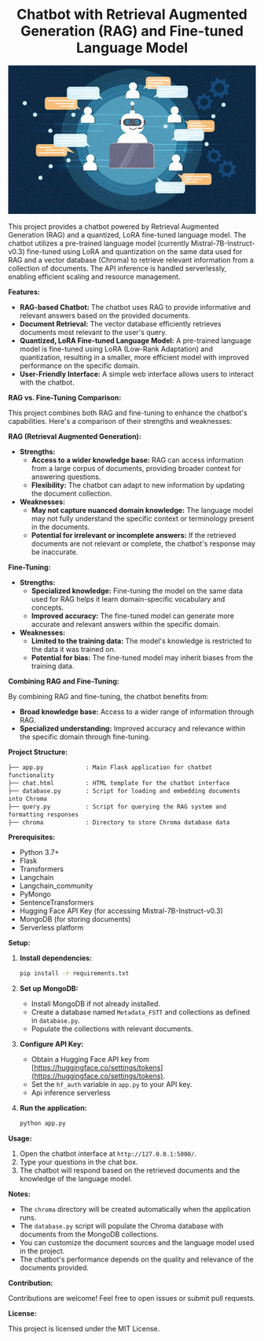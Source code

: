 
# <div align="center">Chatbot with Retrieval Augmented Generation (RAG) and Fine-tuned Language Model</div>

<div align="center">
  <img src="Logo.jpeg" alt="Chatbot Interface" width="700">
</div>

This project provides a chatbot powered by Retrieval Augmented Generation (RAG) and a quantized, LoRA fine-tuned language model. The chatbot utilizes a pre-trained language model (currently Mistral-7B-Instruct-v0.3) fine-tuned using LoRA and quantization on the same data used for RAG and a vector database (Chroma) to retrieve relevant information from a collection of documents. The API inference is handled serverlessly, enabling efficient scaling and resource management.

**Features:**

* **RAG-based Chatbot:** The chatbot uses RAG to provide informative and relevant answers based on the provided documents.
* **Document Retrieval:** The vector database efficiently retrieves documents most relevant to the user's query.
* **Quantized, LoRA Fine-tuned Language Model:** A pre-trained language model is fine-tuned using LoRA (Low-Rank Adaptation) and quantization, resulting in a smaller, more efficient model with improved performance on the specific domain.
* **User-Friendly Interface:** A simple web interface allows users to interact with the chatbot.

**RAG vs. Fine-Tuning Comparison:**

This project combines both RAG and fine-tuning to enhance the chatbot's capabilities. Here's a comparison of their strengths and weaknesses:

**RAG (Retrieval Augmented Generation):**

* **Strengths:**
    * **Access to a wider knowledge base:** RAG can access information from a large corpus of documents, providing broader context for answering questions.
    * **Flexibility:** The chatbot can adapt to new information by updating the document collection.
* **Weaknesses:**
    * **May not capture nuanced domain knowledge:** The language model may not fully understand the specific context or terminology present in the documents.
    * **Potential for irrelevant or incomplete answers:** If the retrieved documents are not relevant or complete, the chatbot's response may be inaccurate.

**Fine-Tuning:**

* **Strengths:**
    * **Specialized knowledge:** Fine-tuning the model on the same data used for RAG helps it learn domain-specific vocabulary and concepts.
    * **Improved accuracy:** The fine-tuned model can generate more accurate and relevant answers within the specific domain.
* **Weaknesses:**
    * **Limited to the training data:** The model's knowledge is restricted to the data it was trained on.
    * **Potential for bias:** The fine-tuned model may inherit biases from the training data.

**Combining RAG and Fine-Tuning:**

By combining RAG and fine-tuning, the chatbot benefits from:

* **Broad knowledge base:** Access to a wider range of information through RAG.
* **Specialized understanding:** Improved accuracy and relevance within the specific domain through fine-tuning.


**Project Structure:**

```
├── app.py            : Main Flask application for chatbot functionality
├── chat.html         : HTML template for the chatbot interface
├── database.py       : Script for loading and embedding documents into Chroma
├── query.py          : Script for querying the RAG system and formatting responses
├── chroma            : Directory to store Chroma database data
```

**Prerequisites:**

* Python 3.7+
* Flask
* Transformers
* Langchain
* Langchain_community
* PyMongo
* SentenceTransformers
* Hugging Face API Key (for accessing Mistral-7B-Instruct-v0.3)
* MongoDB (for storing documents)
* Serverless platform 

**Setup:**

1. **Install dependencies:**
   ```bash
   pip install -r requirements.txt
   ```

2. **Set up MongoDB:**
   * Install MongoDB if not already installed.
   * Create a database named `Metadata_FSTT` and collections as defined in `database.py`.
   * Populate the collections with relevant documents.

3. **Configure API Key:**
   * Obtain a Hugging Face API key from [https://huggingface.co/settings/tokens](https://huggingface.co/settings/tokens).
   * Set the `hf_auth` variable in `app.py` to your API key.
   * Api inference serverless

4. **Run the application:**
   ```bash
   python app.py
   ```

**Usage:**

1. Open the chatbot interface at `http://127.0.0.1:5000/`.
2. Type your questions in the chat box.
3. The chatbot will respond based on the retrieved documents and the knowledge of the language model.

**Notes:**

* The `chroma` directory will be created automatically when the application runs.
* The `database.py` script will populate the Chroma database with documents from the MongoDB collections.
* You can customize the document sources and the language model used in the project.
* The chatbot's performance depends on the quality and relevance of the documents provided.

**Contribution:**

Contributions are welcome! Feel free to open issues or submit pull requests.

**License:**

This project is licensed under the MIT License.
```
